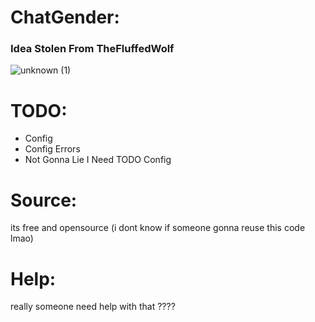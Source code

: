 # ChatGender:
### Idea Stolen From TheFluffedWolf
![unknown (1)](https://user-images.githubusercontent.com/94248011/153768782-30c10872-5bd7-4681-9b27-095d70f6f3c6.png)

# TODO:
- Config 
- Config Errors
- Not Gonna Lie I Need TODO Config

# Source:
its free and opensource 
(i dont know if someone gonna reuse this code lmao)

# Help:
really someone need help
with that ????
